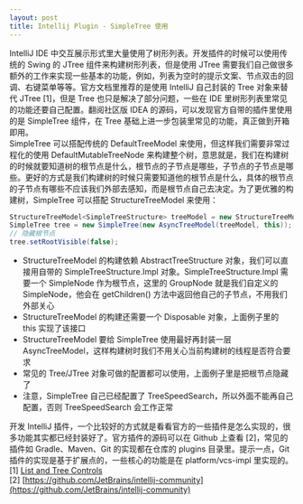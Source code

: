 ```yaml
---
layout: post
title: Intellij Plugin - SimpleTree 使用
---
```

IntelliJ IDE 中交互展示形式里大量使用了树形列表。开发插件的时候可以使用传统的 Swing 的 JTree 组件来构建树形列表，但是使用 JTree 需要我们自己做很多额外的工作来实现一些基本的功能，例如，列表为空时的提示文案、节点双击的回调、右键菜单等等。官方文档里推荐的是使用 IntelliJ 自己封装的 Tree 对象来替代 JTree [1]，但是 Tree 也只是解决了部分问题，一些在 IDE 里树形列表里常见的功能还要自己配置。翻阅社区版 IDEA 的源码，可以发现官方自带的插件里使用的是 SimpleTree 组件，在 Tree 基础上进一步包装里常见的功能，真正做到开箱即用。<br />SimpleTree 可以搭配传统的 DefaultTreeModel 来使用，但这样我们需要非常过程化的使用 DefaultMutableTreeNode 来构建整个树，意思就是，我们在构建树的时候就要知道树的根节点是什么，根节点的子节点是哪些，子节点的子节点是哪些。更好的方式是我们构建树的时候只需要知道他的根节点是什么，具体的根节点的子节点有哪些不应该我们外部去感知，而是根节点自己去决定。为了更优雅的构建树，SimpleTree 可以搭配 StructureTreeModel 来使用：
```java
StructureTreeModel<SimpleTreeStructure> treeModel = new StructureTreeModel<>(new SimpleTreeStructure.Impl(new GroupNode(group)), this);
SimpleTree tree = new SimpleTree(new AsyncTreeModel(treeModel, this));
// 隐藏根节点
tree.setRootVisible(false);
```

- StructureTreeModel 的构建依赖 AbstractTreeStructure 对象，我们可以直接用自带的 SimpleTreeStructure.Impl 对象。SimpleTreeStructure.Impl 需要一个 SimpleNode 作为根节点，这里的 GroupNode 就是我们自定义的 SimpleNode，他会在 getChildren() 方法中返回他自己的子节点，不用我们外部关心
- StructureTreeModel 的构建还需要一个 Disposable 对象，上面例子里的 this 实现了该接口
- StructureTreeModel 要给 SimpleTree 使用最好再封装一层 AsyncTreeModel，这样构建树时我们不用关心当前构建树的线程是否符合要求
- 常见的 Tree/JTree 对象可做的配置都可以使用，上面例子里是把根节点隐藏了
- 注意，SimpleTree 自己已经配置了 TreeSpeedSearch，所以外面不能再自己配置，否则 TreeSpeedSearch 会工作正常

开发 IntelliJ 插件，一个比较好的方式就是看看官方的一些插件是怎么实现的，很多功能其实都已经封装好了。官方插件的源码可以在 Github 上查看 [2]，常见的插件如 Gradle、Maven、Git 的实现都在仓库的 plugins 目录里。提示一点，Git 插件的实现是基于扩展点的，一些核心的功能是在 platform/vcs-impl 里实现的。<br />[1] [List and Tree Controls](https://plugins.jetbrains.com/docs/intellij/lists-and-trees.html)<br />[2] [https://github.com/JetBrains/intellij-community](https://github.com/JetBrains/intellij-community)

